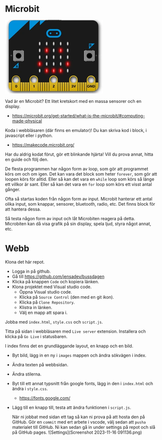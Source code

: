 # Microbit

![Microbit](86e5da4fed89ce6729b522e6e8a8f12c88a2d7f1-790x635.webp)

Vad är en Microbit? Ett litet kretskort med en massa sensorer och en display.
* https://microbit.org/get-started/what-is-the-microbit/#computing-made-physical

Koda i webbläsaren (där finns en emulator)!
Du kan skriva kod i block, i javascript eller i python.
* https://makecode.microbit.org/

Har du aldrig kodat förut, gör ett blinkande hjärta!
Vill du prova annat, hitta en guide och följ den.

De flesta programmen har någon form av loop, som gör att programmet körs om och om igen. Det kan vara det block som heter `forever`, som gör att loopen körs för alltid. Eller så kan det vara en `while` loop som körs så länge ett villkor är sant. Eller så kan det vara en `for` loop som körs ett visst antal gånger.

Ofta så startas koden från någon form av input. Microbit hanterar ett antal olika input, som knappar, sensorer, bluetooth, radio, etc. Det finns block för att hantera dessa.

Så testa någon form av input och låt Microbiten reagera på detta. Microbiten kan då visa grafik på sin display, spela ljud, styra något annat, etc.

# Webb

Klona det här repot.
* Logga in på github.
* Gå till https://github.com/jensadev/bussdagen
* Klicka på knappen `Code` och kopiera länken.
* Klona projektet med Visual studio code.
  * Öppna Visual studio code.
  * Klicka på `Source Control` (den med en git ikon).
  * Klicka på `Clone Repository`.
  * Klistra in länken.
  * Välj en mapp att spara i.

Jobba med `index.html`, `style.css` och `script.js`.

Titta på sidan i webbläsaren med `Live server` extension. Installera och klicka på `Go Live` i statusbaren.

I index finns det en grundläggande layout, en knapp och en bild.
* Byt bild, lägg in en ny i `images` mappen och ändra sökvägen i index.
* Ändra texten på webbsidan.
* Ändra stilerna.
* Byt till ett annat typsnitt från google fonts, lägg in den i `index.html` och ändra i `style.css`.
  * https://fonts.google.com/
* Lägg till en knapp till, testa att ändra funktionen i `script.js`.

  När ni jobbat med sidan ett tag så kan ni prova på att hosta den på GitHub. Gör en `commit` med ert arbete i vscode, välj sedan att `pusha` materialet till GitHub.
  Ni kan sedan gå in under settings på repot och slå på GitHub pages.
  ![Settings](Screenshot 2023-11-16 091136.png)
